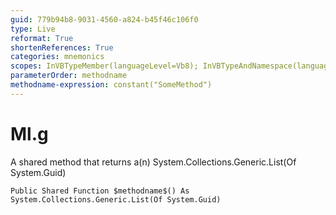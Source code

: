 ```yaml
---
guid: 779b94b8-9031-4560-a824-b45f46c106f0
type: Live
reformat: True
shortenReferences: True
categories: mnemonics
scopes: InVBTypeMember(languageLevel=Vb8); InVBTypeAndNamespace(languageLevel=Vb8)
parameterOrder: methodname
methodname-expression: constant("SomeMethod")
---
```


# Ml.g

A shared method that returns a(n) System.Collections.Generic.List(Of System.Guid)

```
Public Shared Function $methodname$() As System.Collections.Generic.List(Of System.Guid)
```
